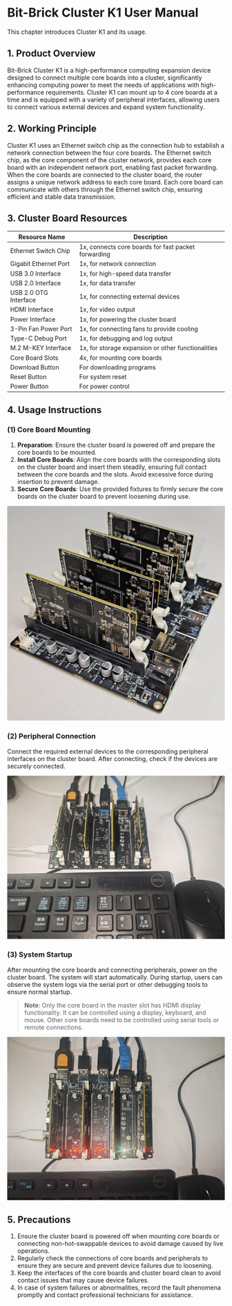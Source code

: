 # Bit-Brick Cluster K1 User Manual

This chapter introduces Cluster K1 and its usage.

## 1. Product Overview

Bit-Brick Cluster K1 is a high-performance computing expansion device designed to connect multiple core boards into a cluster, significantly enhancing computing power to meet the needs of applications with high-performance requirements. Cluster K1 can mount up to 4 core boards at a time and is equipped with a variety of peripheral interfaces, allowing users to connect various external devices and expand system functionality.

## 2. Working Principle

Cluster K1 uses an Ethernet switch chip as the connection hub to establish a network connection between the four core boards. The Ethernet switch chip, as the core component of the cluster network, provides each core board with an independent network port, enabling fast packet forwarding. When the core boards are connected to the cluster board, the router assigns a unique network address to each core board. Each core board can communicate with others through the Ethernet switch chip, ensuring efficient and stable data transmission.

## 3. Cluster Board Resources

| Resource Name         | Description                                                        |
|-----------------------|--------------------------------------------------------------------|
| Ethernet Switch Chip  | 1x, connects core boards for fast packet forwarding               |
| Gigabit Ethernet Port | 1x, for network connection                                        |
| USB 3.0 Interface     | 1x, for high-speed data transfer                                  |
| USB 2.0 Interface     | 1x, for data transfer                                             |
| USB 2.0 OTG Interface | 1x, for connecting external devices                               |
| HDMI Interface        | 1x, for video output                                              |
| Power Interface       | 1x, for powering the cluster board                                |
| 3-Pin Fan Power Port  | 1x, for connecting fans to provide cooling                        |
| Type-C Debug Port     | 1x, for debugging and log output                                  |
| M.2 M-KEY Interface   | 1x, for storage expansion or other functionalities                |
| Core Board Slots      | 4x, for mounting core boards                                      |
| Download Button       | For downloading programs                                         |
| Reset Button          | For system reset                                                 |
| Power Button          | For power control                                                |

## 4. Usage Instructions

### (1) Core Board Mounting

1. **Preparation**: Ensure the cluster board is powered off and prepare the core boards to be mounted.
2. **Install Core Boards**: Align the core boards with the corresponding slots on the cluster board and insert them steadily, ensuring full contact between the core boards and the slots. Avoid excessive force during insertion to prevent damage.
3. **Secure Core Boards**: Use the provided fixtures to firmly secure the core boards on the cluster board to prevent loosening during use.

![alt text](./static/k1_ssom_getting_start_image.png)

### (2) Peripheral Connection

Connect the required external devices to the corresponding peripheral interfaces on the cluster board. After connecting, check if the devices are securely connected.

![alt text](./static/k1_ssom_getting_start_image-1.png)

### (3) System Startup

After mounting the core boards and connecting peripherals, power on the cluster board. The system will start automatically. During startup, users can observe the system logs via the serial port or other debugging tools to ensure normal startup.

> **Note**: Only the core board in the master slot has HDMI display functionality. It can be controlled using a display, keyboard, and mouse. Other core boards need to be controlled using serial tools or remote connections.

![alt text](./static/k1_ssom_getting_start_image-2.png)

## 5. Precautions

1. Ensure the cluster board is powered off when mounting core boards or connecting non-hot-swappable devices to avoid damage caused by live operations.
2. Regularly check the connections of core boards and peripherals to ensure they are secure and prevent device failures due to loosening.
3. Keep the interfaces of the core boards and cluster board clean to avoid contact issues that may cause device failures.
4. In case of system failures or abnormalities, record the fault phenomena promptly and contact professional technicians for assistance.
